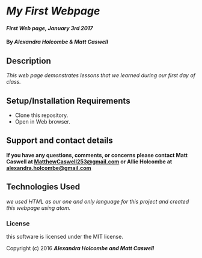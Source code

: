 # _My First Webpage_

#### _First Web page, January 3rd 2017_

#### By _**Alexandra Holcombe & Matt Caswell**_

## Description

_This web page demonstrates lessons that we learned during our first day of class._

## Setup/Installation Requirements

* Clone this repository.
* Open in Web browser.

## Support and contact details

**If you have any questions, comments, or concerns please contact Matt Caswell at MatthewCaswell253@gmail.com or Allie Holcombe at alexandra.holcombe@gmail.com**

## Technologies Used

_we used HTML as our one and only language for this project and created this webpage using atom._

### License

this software is licensed under the MIT license.

Copyright (c) 2016 **_Alexandra Holcombe and Matt Caswell_**

